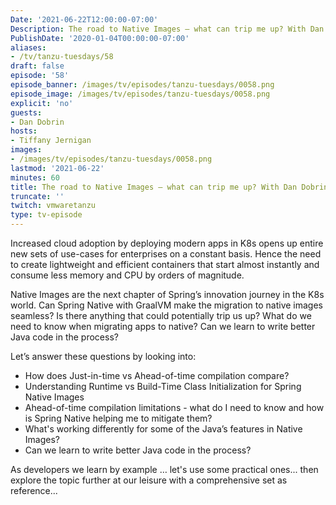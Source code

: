 ```yaml
---
Date: '2021-06-22T12:00:00-07:00'
Description: The road to Native Images – what can trip me up? With Dan Dobrin
PublishDate: '2020-01-04T00:00:00-07:00'
aliases:
- /tv/tanzu-tuesdays/58
draft: false
episode: '58'
episode_banner: /images/tv/episodes/tanzu-tuesdays/0058.png
episode_image: /images/tv/episodes/tanzu-tuesdays/0058.png
explicit: 'no'
guests:
- Dan Dobrin
hosts:
- Tiffany Jernigan
images:
- /images/tv/episodes/tanzu-tuesdays/0058.png
lastmod: '2021-06-22'
minutes: 60
title: The road to Native Images – what can trip me up? With Dan Dobrin
truncate: ''
twitch: vmwaretanzu
type: tv-episode
---
```


Increased cloud adoption by deploying modern apps in K8s opens up entire new sets of use-cases for enterprises on a constant basis. Hence the need to create lightweight and efficient containers that start almost instantly and consume less memory and CPU by orders of magnitude.
 
Native Images are the next chapter of Spring’s innovation journey in the K8s world. Can Spring Native with GraalVM make the migration to native images seamless? Is there anything that could potentially trip us up? What do we need to know when migrating apps to native? Can we learn to write better Java code in the process?
 
Let’s answer these questions by looking into:
* How does Just-in-time vs Ahead-of-time compilation compare?
* Understanding Runtime vs Build-Time Class Initialization for Spring Native Images
* Ahead-of-time compilation limitations - what do I need to know and how is Spring Native helping me to mitigate them?
* What's working differently for some of the Java’s features in Native Images?
* Can we learn to write better Java code in the process?
 
As developers we learn by example … let's use some practical ones... then explore the topic further at our leisure with a comprehensive set as reference...